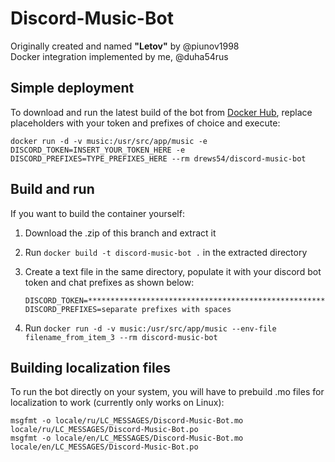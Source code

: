 # Discord-Music-Bot

Originally created and named **"Letov"** by @piunov1998  
Docker integration implemented by me, @duha54rus

## Simple deployment

To download and run the latest build of the bot from [Docker Hub](https://hub.docker.com/r/drews54/discord-music-bot), replace placeholders with your token and prefixes of choice and execute:

```shell
docker run -d -v music:/usr/src/app/music -e DISCORD_TOKEN=INSERT_YOUR_TOKEN_HERE -e DISCORD_PREFIXES=TYPE_PREFIXES_HERE --rm drews54/discord-music-bot
```

## Build and run

If you want to build the container yourself:

1. Download the .zip of this branch and extract it
2. Run `docker build -t discord-music-bot .` in the extracted directory
3. Create a text file in the same directory, populate it with your discord bot token and chat prefixes as shown below:

    ```env
    DISCORD_TOKEN=***********************************************************
    DISCORD_PREFIXES=separate prefixes with spaces
    ```

4. Run `docker run -d -v music:/usr/src/app/music --env-file filename_from_item_3 --rm discord-music-bot`

## Building localization files

To run the bot directly on your system, you will have to prebuild .mo files for localization to work (currently only works on Linux):

```shell
msgfmt -o locale/ru/LC_MESSAGES/Discord-Music-Bot.mo locale/ru/LC_MESSAGES/Discord-Music-Bot.po
msgfmt -o locale/en/LC_MESSAGES/Discord-Music-Bot.mo locale/en/LC_MESSAGES/Discord-Music-Bot.po
```
